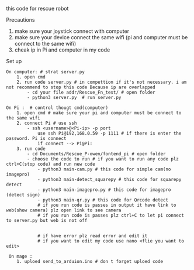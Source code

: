 this code for rescue robot

Precautions
1. make sure your joystick connect with computer
2. make sure your device connect the same wifi (pi and computer must be connect to the same wifi)
3. cheak ip in Pi and computer in my code

Set up

    On computer: # strat server.py
        1. open cmd
        2. run code server.py # in compettion if it's not necessary. i am not recommend to stop this code Because ip are overlapped
            - cd your file addr/Rescue_Fn_test/ # open folder
            - python3 server.py  # run server.py

    On Pi :  # control thougt cmd(computer)
        1. open cmd # make sure your pi and computer must be connect to the same wifi
        2. connect Pi # use ssh
            - ssh <username>@<Pi-ip> -p port 
                use ssh Pi@192,168.0.59 -p 1111 # if there is enter the password. Pi is connect
                if connect --> Pi@Pi:
        3. run code
            - cd Documents/Rescue_P-owen/fontend_pi # open folder
            - choose the code to run # if you want to run any code plz ctrl+C(stop code) and run new code
                - python3 main-cam.py # this code for simple cam(no imagepro)
                - python3 main-detect_squarepy # this code for squarepy detect
                - python3 main-imagepro.py # this code for imagepro (detect sign)
                - python3 main-qr.py # this code for Qrcode detect
                # if you run code is passes in output it have link to web(show camera) plz open link to see camera
                # if you run code is passes plz ctrl+C to let pi connect to server.py but web is not off
                

                # if have error plz read error and edit it 
                # if you want to edit my code use nano <flie you want to edit>

     On mage :
        1. uploed send_to_arduion.ino # don t forget uploed code
        


 

